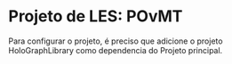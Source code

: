 ﻿Projeto de LES: POvMT
============

Para configurar o projeto, é preciso que adicione o projeto HoloGraphLibrary como dependencia do Projeto principal.